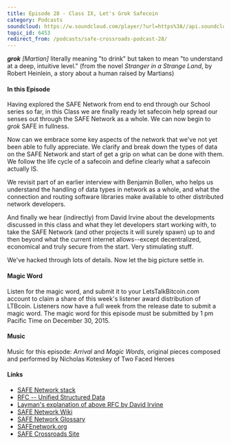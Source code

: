 ```yaml
---
title: Episode 28 - Class IX, Let's Grok Safecoin
category: Podcasts
soundcloud: https://w.soundcloud.com/player/?url=https%3A//api.soundcloud.com/tracks/238768323
topic_id: 6453
redirect_from: /podcasts/safe-crossroads-podcast-28/
---
```


_**grok** [Martian]_ literally meaning "to drink" but taken to mean "to understand at a deep, intuitive level." (from the novel _Stranger in a Strange Land_, by Robert Heinlein, a story about a human raised by Martians)

#### In this Episode

Having explored the SAFE Network from end to end through our School series so far, in this Class we are finally ready let safecoin help spread our senses out through the SAFE Network as a whole. We can now begin to _grok_ SAFE in fullness.

Now can we embrace some key aspects of the network that we've not yet been able to fully appreciate. We clarify and break down the types of data on the SAFE Network and start of get a grip on what can be done with them. We follow the life cycle of a safecoin and define clearly what a safecoin actually IS.

We revisit part of an earlier interview with Benjamin Bollen, who helps us understand the handling of data types in network as a whole, and what the connection and routing software libraries make available to other distributed network developers.

And finally we hear (indirectly) from David Irvine about the developments discussed in this class and what they let developers start working with, to take the SAFE Network (and other projects it will surely spawn) up to and then beyond what the current internet allows--except decentralized, economical and truly secure from the start. Very stimulating stuff.

We've hacked through lots of details. Now let the big picture settle in.

#### Magic Word

Listen for the magic word, and submit it to your LetsTalkBitcoin.com account to claim a share of this week's listener award distribution of LTBcoin. Listeners now have a full week from the release date to submit a magic word. The magic word for this episode must be submitted by 1 pm Pacific Time on December 30, 2015.

#### Music

Music for this episode: _Arrival_ and _Magic Words_, original pieces composed and performed by Nicholas Koteskey of Two Faced Heroes

#### Links

- [SAFE Network stack](https://safenetwork.wiki/en/Libraries)
- [RFC -- Unified Structured Data](https://github.com/maidsafe/rfcs/blob/master/implemented/0000-Unified-structured-data/0000-Unified-structured-data.md)
- [Layman's explanation of above RFC by David Irvine](https://safenetforum.org/t/rfc-unified-structured-data/4238/8)
- [SAFE Network Wiki](https://safenetwork.wiki)
- [SAFE Network Glossary](https://safenetwork.wiki/en/Glossary)
- [SAFEnetwork.org](https://safenetwork.org)
- [SAFE Crossroads Site](http://www.safecrossroads.net/)
